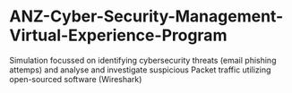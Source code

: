 # ANZ-Cyber-Security-Management-Virtual-Experience-Program
Simulation focussed on identifying cybersecurity threats (email phishing attemps) and analyse and investigate suspicious Packet traffic utilizing open-sourced software (Wireshark)
